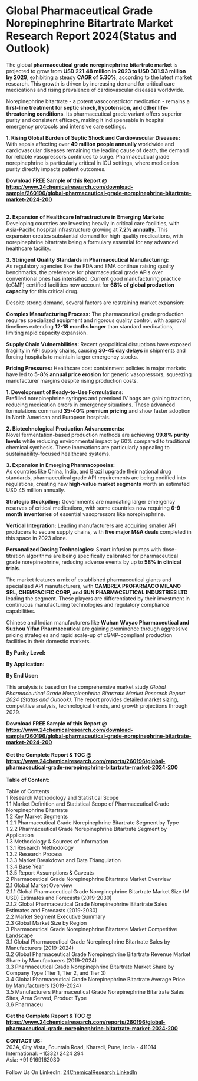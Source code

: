 <h1>Global Pharmaceutical Grade Norepinephrine Bitartrate Market Research Report 2024(Status and Outlook)</h1><p>The global <strong>pharmaceutical grade norepinephrine bitartrate market</strong> is projected to grow from <strong>USD 221.48 million in 2023 to USD 301.93 million by 2029</strong>, exhibiting a steady <strong>CAGR of 5.30%</strong>, according to the latest market research. This growth is driven by increasing demand for critical care medications and rising prevalence of cardiovascular diseases worldwide.</p><p>Norepinephrine bitartrate - a potent vasoconstrictor medication - remains a <strong>first-line treatment for septic shock, hypotension, and other life-threatening conditions</strong>. Its pharmaceutical grade variant offers superior purity and consistent efficacy, making it indispensable in hospital emergency protocols and intensive care settings.</p><p><strong>1. Rising Global Burden of Septic Shock and Cardiovascular Diseases:</strong><br>
With sepsis affecting over <strong>49 million people annually</strong> worldwide and cardiovascular diseases remaining the leading cause of death, the demand for reliable vasopressors continues to surge. Pharmaceutical grade norepinephrine is particularly critical in ICU settings, where medication purity directly impacts patient outcomes.</p><div><b>Download FREE Sample of this Report @ 
            <a href="https://www.24chemicalresearch.com/download-sample/260196/global-pharmaceutical-grade-norepinephrine-bitartrate-market-2024-200">
            https://www.24chemicalresearch.com/download-sample/260196/global-pharmaceutical-grade-norepinephrine-bitartrate-market-2024-200</a></b></div><br><p><strong>2. Expansion of Healthcare Infrastructure in Emerging Markets:</strong><br>
Developing countries are investing heavily in critical care facilities, with Asia-Pacific hospital infrastructure growing at <strong>7.2% annually</strong>. This expansion creates substantial demand for high-quality medications, with norepinephrine bitartrate being a formulary essential for any advanced healthcare facility.</p><p><strong>3. Stringent Quality Standards in Pharmaceutical Manufacturing:</strong><br>
As regulatory agencies like the FDA and EMA continue raising quality benchmarks, the preference for pharmaceutical grade APIs over conventional ones has intensified. Current good manufacturing practice (cGMP) certified facilities now account for <strong>68% of global production capacity</strong> for this critical drug.</p><p>Despite strong demand, several factors are restraining market expansion:</p><p><strong>Complex Manufacturing Process:</strong> The pharmaceutical grade production requires specialized equipment and rigorous quality control, with approval timelines extending <strong>12-18 months longer</strong> than standard medications, limiting rapid capacity expansion.</p><p><strong>Supply Chain Vulnerabilities:</strong> Recent geopolitical disruptions have exposed fragility in API supply chains, causing <strong>30-45 day delays</strong> in shipments and forcing hospitals to maintain larger emergency stocks.</p><p><strong>Pricing Pressures:</strong> Healthcare cost containment policies in major markets have led to <strong>5-8% annual price erosion</strong> for generic vasopressors, squeezing manufacturer margins despite rising production costs.</p><p><strong>1. Development of Ready-to-Use Formulations:</strong><br>
Prefilled norepinephrine syringes and premixed IV bags are gaining traction, reducing medication errors in emergency situations. These advanced formulations command <strong>35-40% premium pricing</strong> and show faster adoption in North American and European hospitals.</p><p><strong>2. Biotechnological Production Advancements:</strong><br>
Novel fermentation-based production methods are achieving <strong>99.8% purity levels</strong> while reducing environmental impact by 60% compared to traditional chemical synthesis. These innovations are particularly appealing to sustainability-focused healthcare systems.</p><p><strong>3. Expansion in Emerging Pharmacopoeias:</strong><br>
As countries like China, India, and Brazil upgrade their national drug standards, pharmaceutical grade API requirements are being codified into regulations, creating new <strong>high-value market segments</strong> worth an estimated USD 45 million annually.</p><p><strong>Strategic Stockpiling:</strong> Governments are mandating larger emergency reserves of critical medications, with some countries now requiring <strong>6-9 month inventories</strong> of essential vasopressors like norepinephrine.</p><p><strong>Vertical Integration:</strong> Leading manufacturers are acquiring smaller API producers to secure supply chains, with <strong>five major M&amp;A deals</strong> completed in this space in 2023 alone.</p><p><strong>Personalized Dosing Technologies:</strong> Smart infusion pumps with dose-titration algorithms are being specifically calibrated for pharmaceutical grade norepinephrine, reducing adverse events by up to <strong>58% in clinical trials</strong>.</p><p>The market features a mix of established pharmaceutical giants and specialized API manufacturers, with <strong>CAMBREX PROFARMACO MILANO SRL, CHEMPACIFIC CORP, and SUN PHARMACEUTICAL INDUSTRIES LTD</strong> leading the segment. These players are differentiated by their investment in continuous manufacturing technologies and regulatory compliance capabilities.</p><p>Chinese and Indian manufacturers like <strong>Wuhan Wuyao Pharmaceutical and Suzhou Yifan Pharmaceutical</strong> are gaining prominence through aggressive pricing strategies and rapid scale-up of cGMP-compliant production facilities in their domestic markets.</p><p><strong>By Purity Level:</strong></p><p><strong>By Application:</strong></p><p><strong>By End User:</strong></p><p>This analysis is based on the comprehensive market study <em>Global Pharmaceutical Grade Norepinephrine Bitartrate Market Research Report 2024 (Status and Outlook)</em>. The report provides detailed market sizing, competitive analysis, technological trends, and growth projections through 2029.</p><div><b>Download FREE Sample of this Report @ 
            <a href="https://www.24chemicalresearch.com/download-sample/260196/global-pharmaceutical-grade-norepinephrine-bitartrate-market-2024-200">
            https://www.24chemicalresearch.com/download-sample/260196/global-pharmaceutical-grade-norepinephrine-bitartrate-market-2024-200</a></b></div><br><div><b>Get the Complete Report & TOC @ 
            <a href="https://www.24chemicalresearch.com/reports/260196/global-pharmaceutical-grade-norepinephrine-bitartrate-market-2024-200">
            https://www.24chemicalresearch.com/reports/260196/global-pharmaceutical-grade-norepinephrine-bitartrate-market-2024-200</a></b></div><br>
            <b>Table of Content:</b><p>Table of Contents<br />
1 Research Methodology and Statistical Scope<br />
1.1 Market Definition and Statistical Scope of Pharmaceutical Grade Norepinephrine Bitartrate<br />
1.2 Key Market Segments<br />
1.2.1 Pharmaceutical Grade Norepinephrine Bitartrate Segment by Type<br />
1.2.2 Pharmaceutical Grade Norepinephrine Bitartrate Segment by Application<br />
1.3 Methodology & Sources of Information<br />
1.3.1 Research Methodology<br />
1.3.2 Research Process<br />
1.3.3 Market Breakdown and Data Triangulation<br />
1.3.4 Base Year<br />
1.3.5 Report Assumptions & Caveats<br />
2 Pharmaceutical Grade Norepinephrine Bitartrate Market Overview<br />
2.1 Global Market Overview<br />
2.1.1 Global Pharmaceutical Grade Norepinephrine Bitartrate Market Size (M USD) Estimates and Forecasts (2019-2030)<br />
2.1.2 Global Pharmaceutical Grade Norepinephrine Bitartrate Sales Estimates and Forecasts (2019-2030)<br />
2.2 Market Segment Executive Summary<br />
2.3 Global Market Size by Region<br />
3 Pharmaceutical Grade Norepinephrine Bitartrate Market Competitive Landscape<br />
3.1 Global Pharmaceutical Grade Norepinephrine Bitartrate Sales by Manufacturers (2019-2024)<br />
3.2 Global Pharmaceutical Grade Norepinephrine Bitartrate Revenue Market Share by Manufacturers (2019-2024)<br />
3.3 Pharmaceutical Grade Norepinephrine Bitartrate Market Share by Company Type (Tier 1, Tier 2, and Tier 3)<br />
3.4 Global Pharmaceutical Grade Norepinephrine Bitartrate Average Price by Manufacturers (2019-2024)<br />
3.5 Manufacturers Pharmaceutical Grade Norepinephrine Bitartrate Sales Sites, Area Served, Product Type<br />
3.6 Pharmaceu</p><div><b>Get the Complete Report & TOC @ 
            <a href="https://www.24chemicalresearch.com/reports/260196/global-pharmaceutical-grade-norepinephrine-bitartrate-market-2024-200">
            https://www.24chemicalresearch.com/reports/260196/global-pharmaceutical-grade-norepinephrine-bitartrate-market-2024-200</a></b></div><br><b>CONTACT US:</b><br>
            203A, City Vista, Fountain Road, Kharadi, Pune, India - 411014<br>
            International: +1(332) 2424 294<br>
            Asia: +91 9169162030 <br><br>
            Follow Us On LinkedIn: <a href="https://www.linkedin.com/company/24chemicalresearch/">24ChemicalResearch LinkedIn</a>